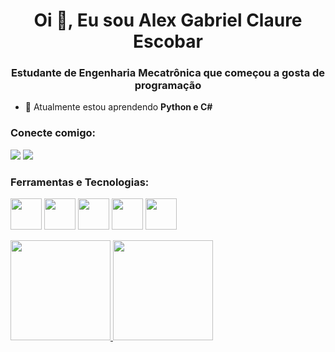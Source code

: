 <h1 align="center">Oi 👋, Eu sou Alex Gabriel Claure Escobar</h1>
<h3 align="center">Estudante de Engenharia Mecatrônica que começou a gosta de programação</h3>

- 🌱 Atualmente estou aprendendo **Python e C#**

<h3 align="left">Conecte comigo:</h3>
<a href="www.linkedin.com/in/alexgabrielce" target="_blank"><img src="https://img.shields.io/badge/-LinkedIn-%230077B5?style=for-the-badge&logo=linkedin&logoColor=white" target="_blank"></a> <a href = "mailto:alexgabriel.trab@gmail.com"><img loading="lazy" src="https://img.shields.io/badge/Gmail-D14836?style=for-the-badge&logo=gmail&logoColor=white" target="_blank"></a>

<h3>Ferramentas e Tecnologias:</h3>

<img loading="lazy" src="https://cdn.jsdelivr.net/gh/devicons/devicon@latest/icons/arduino/arduino-original-wordmark.svg" width=50 height=50 /> <img loading="lazy" src="https://cdn.jsdelivr.net/gh/devicons/devicon@latest/icons/blender/blender-original.svg" width=50 height=50 /> <img loading="lazy" src="https://cdn.jsdelivr.net/gh/devicons/devicon@latest/icons/c/c-original.svg" width=50 heigth=50 /> <img loading="lazy" src="https://cdn.jsdelivr.net/gh/devicons/devicon@latest/icons/csharp/csharp-original.svg" width=50 height=50 /> <img loading="lazy" src="https://cdn.jsdelivr.net/gh/devicons/devicon@latest/icons/python/python-original.svg" width=50 height=50/>

<div>
<a href="https://github.com/1alexescobar">
<img loading="lazy" height="160em" src="https://github-readme-stats.vercel.app/api/top-langs/?username=1alexescobar&layout=compact&langs_count=7&theme=dracula"/>
<img loading="lazy" height="160em" src="https://github-readme-stats.vercel.app/api?username=1alexescobar&show_icons=true&theme=dracula&include_all_commits=true&count_private=true"/>
</div>

<!---
- 👋 Oi, Eu sou o Alex Gabriel @1alexescobar
- 👀 I’m interested in ...
- 🌱 I’m currently learning ...
- 💞️ I’m looking to collaborate on ...
- 📫 How to reach me ...
- 😄 Pronouns: ...
- ⚡ Fun fact: ...


1alexescobar/1alexescobar is a ✨ special ✨ repository because its `README.md` (this file) appears on your GitHub profile.
You can click the Preview link to take a look at your changes.
--->
